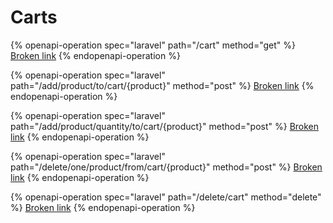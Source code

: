 # Carts

{% openapi-operation spec="laravel" path="/cart" method="get" %}
[Broken link](broken-reference)
{% endopenapi-operation %}

{% openapi-operation spec="laravel" path="/add/product/to/cart/{product}" method="post" %}
[Broken link](broken-reference)
{% endopenapi-operation %}

{% openapi-operation spec="laravel" path="/add/product/quantity/to/cart/{product}" method="post" %}
[Broken link](broken-reference)
{% endopenapi-operation %}

{% openapi-operation spec="laravel" path="/delete/one/product/from/cart/{product}" method="post" %}
[Broken link](broken-reference)
{% endopenapi-operation %}

{% openapi-operation spec="laravel" path="/delete/cart" method="delete" %}
[Broken link](broken-reference)
{% endopenapi-operation %}

